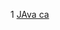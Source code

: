1
[JAva ca](https://stackoverflow.com/questions/10223555/java-comparison-not-working-when-integer-larger-than-128)
